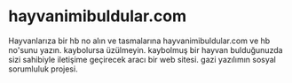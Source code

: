 # hayvanimibuldular.com
Hayvanlarıza bir hb no alın ve tasmalarına hayvanimibuldular.com ve hb no'sunu yazın. kaybolursa üzülmeyin. kaybolmuş bir hayvan bulduğunuzda sizi sahibiyle iletişime geçirecek aracı bir web sitesi. gazi yazılımın sosyal sorumluluk projesi.
